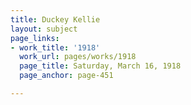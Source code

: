 ```yaml
---
title: Duckey Kellie
layout: subject
page_links:
- work_title: '1918'
  work_url: pages/works/1918
  page_title: Saturday, March 16, 1918
  page_anchor: page-451

---
```

